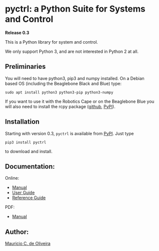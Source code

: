 # pyctrl: a Python Suite for Systems and Control

**Release 0.3**

This is a Python library for system and control.

We only support Python 3, and are not interested in Python 2 at all.

## Preliminaries

You will need to have python3, pip3 and numpy installed. On a Debian based
OS (including the Beaglebone Black and Blue) type:

    sudo apt install python3 python3-pip python3-numpy

If you want to use it with the Robotics Cape or on the Beaglebone Blue
you will also need to install the rcpy package
([github](https://github.com/mcdeoliveira/rcpy),
[PyPI](https://pypi.python.org/pypi?:action=display&name=rcpy)).

## Installation

Starting with version 0.3, `pyctrl` is available from
[PyPI](https://pypi.python.org/pypi?:action=display&name=pyctrl). Just
type

    pip3 install pyctrl

to download and install.

## Documentation:

Online:

* [Manual](http://guitar.ucsd.edu/pyctrl/html/index.html)
* [User Guide](http://guitar.ucsd.edu/pyctrl/html/user_guide.html)
* [Reference Guide](http://guitar.ucsd.edu/pyctrl/html/reference_guide.html)

PDF:

* [Manual](http://guitar.ucsd.edu/pyctrl/pyctrl.pdf)

## Author:

[Mauricio C. de Oliveira](http://control.ucsd.edu/mauricio)
